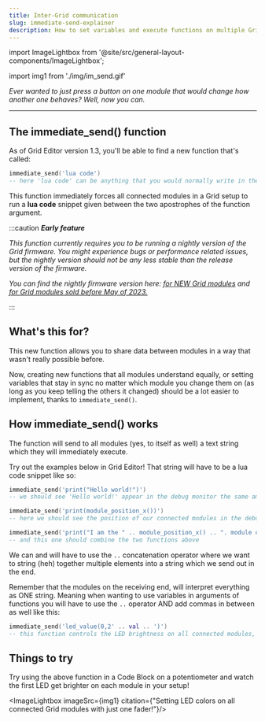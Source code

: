 ```yaml
---
title: Inter-Grid communication
slug: immediate-send-explainer
description: How to set variables and execute functions on multiple Grid modules at the same time
---
```


import ImageLightbox from '@site/src/general-layout-components/ImageLightbox';

import img1 from './img/im_send.gif'

*Ever wanted to just press a button on one module that would change how another one behaves? Well, now you can.*

---



## The immediate_send() function

As of Grid Editor version 1.3, you'll be able to find a new function that's called:

```lua
immediate_send('lua code')
-- here 'lua code' can be anything that you would normally write in the code editor of Grid Editor
```

This function immediately forces all connected modules in a Grid setup to run a **lua code** snippet given between the two apostrophes of the function argument.

:::caution ***Early feature***

*This function currently requires you to be running a nightly version of the Grid firmware. You might experience bugs or performance related issues, but the nightly version should not be any less stable than the release version of the firmware.*

*You can find the nightly firmware version here:
[for NEW Grid modules](https://github.com/intechstudio/grid-fw/raw/preview/Preview/Firmware/grid_esp32_nightly.uf2) and [for Grid modules sold before May of 2023.](https://github.com/intechstudio/grid-fw/raw/preview/Preview/Firmware/grid_d51_nightly.uf2)*

:::


## What's this for?

This new function allows you to share data between modules in a way that wasn't really possible before.

Now, creating new functions that all modules understand equally, or setting variables that stay in sync no matter which module you change them on (as long as you keep telling the others it changed) should be a lot easier to implement, thanks to `immediate_send()`.


## How immediate_send() works

The function will send to all modules (yes, to itself as well) a text string which they will immediately execute.

Try out the examples below in Grid Editor! That string will have to be a lua code snippet like so:

```lua
immediate_send('print("Hello world!")') 
-- we should see 'Hello world!' appear in the debug monitor the same amount of times as we have modules connected
```
```lua
immediate_send('print(module_position_x())') 
-- here we should see the position of our connected modules in the debug monitor on the x axis
```
```lua
immediate_send('print("I am the " .. module_position_x() .. ". module on the X axis.")') 
-- and this one should combine the two functions above
```

We can and will have to use the ` .. ` concatenation operator where we want to string (heh) together multiple elements into a string which we send out in the end.



Remember that the modules on the receiving end, will interpret everything as ONE string. Meaning when wanting to use variables in arguments of functions you will have to use the ` .. ` operator AND add commas in between as well like this:

```lua
immediate_send('led_value(0,2' .. val .. ')')
-- this function controls the LED brightness on all connected modules, based on the state of the control element sending out the above function
```

## Things to try 


Try using the above function in a Code Block on a potentiometer and watch the first LED get brighter on each module in your setup!

<ImageLightbox imageSrc={img1} citation={"Setting LED colors on all connected Grid modules with just one fader!"}/>
